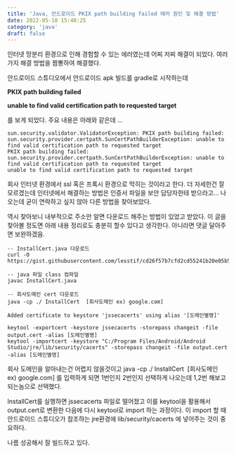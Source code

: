```yaml
---
title: 'Java, 안드로이드 PKIX path building failed 에러 원인 및 해결 방법'
date: 2022-05-10 15:48:25
category: 'java'
draft: false
---
```


인터넷 망분리 환경으로 인해 경험할 수 있는 에러였는데 어찌 저찌 해결이 되었다. 여러가지 해결 방법을 짬뽕하여 해결했다. 

안드로이드 스튜디오에서 안드로이드 apk 빌드를 gradle로 시작하는데

**PKIX path building failed**

**unable to find valid certification path to requested target**

를 보게 되었다. 주요 내용은 아래와 같은데 ... 

    sun.security.validator.ValidatorException: PKIX path building failed: sun.security.provider.certpath.SunCertPathBuilderException: unable to find valid certification path to requested target
    PKIX path building failed: sun.security.provider.certpath.SunCertPathBuilderException: unable to find valid certification path to requested target
    unable to find valid certification path to requested target

회사 인터넷 환경에서 ssl 혹은 프록시 환경으로 막히는 것이라고 한다. 더 자세한건 잘 모르겠는데 인터넷에서 해결하는 방법은 인증서 파일을 보안 담당자한테 받으라고... 나오는데 굳이 연락하고 싶지 않아 다른 방법을 찾아보았다. 

역시 찾아보니 내부적으로 주소만 알면 다운로드 해주는 방법이 있었고 받았다. 이 글을 찾아볼 정도면 아래 내용 정리로도 충분히 할수 있다고 생각한다. 아니라면 댓글 달아주면 보완하겠음.

    
    -- InstallCert.java 다운로드
    curl -O https://gist.githubusercontent.com/lesstif/cd26f57b7cfd2cd55241b20e05b5cd93/raw/InstallCert.java
    
    -- java 파일 class 컴파일
    javac InstallCert.java
    
    -- 회사도메인 cert 다운로드
    java -cp ./ InstallCert  [회사도메인 ex) google.com]
    
    Added certificate to keystore 'jssecacerts' using alias '[도메인별명]'
    
    keytool -exportcert -keystore jssecacerts -storepass changeit -file output.cert -alias [도메인별명]
    keytool -importcert -keystore "C:/Program Files/Android/Android Studio/jre/lib/security/cacerts" -storepass changeit -file output.cert -alias [도메인별명]

회사 도메인을 알아내는건 어렵지 않을것이고 java -cp ./ InstallCert  \[회사도메인 ex) google.com\] 를 입력하게 되면 1번인지 2번인지 선택하게 나오는데 1,2번 해보고 되는놈으로 선택했다. 

InstallCert를 실행하면 jssecacerts 파일로 떨어졌고 이를 keytool을 활용해서 output.cert로 변환한 다음에 다시 keytool로 import 하는 과정이다. 이 import 할 때 안드로이드 스튜디오가 참조하는 jre환경에 lib/security/cacerts 에 넣어주는 것이 중요하다. 

나름 성공해서 잘 빌드하고 있다.
